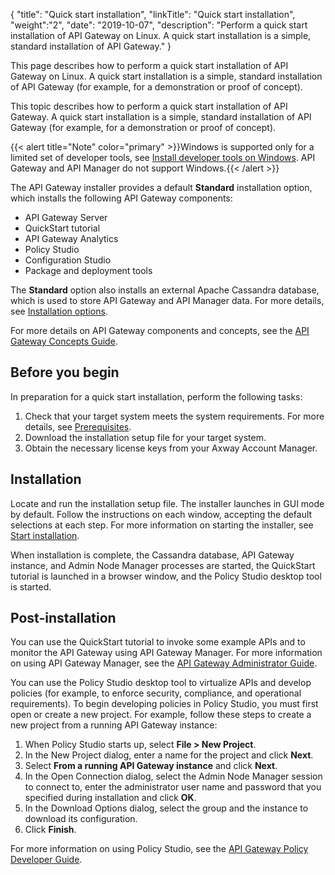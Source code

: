 {
"title": "Quick start installation",
"linkTitle": "Quick start installation",
"weight":"2",
"date": "2019-10-07",
"description": "Perform a quick start installation of API Gateway on Linux. A quick start installation is a simple, standard installation of API Gateway."
}

This page describes how to perform a quick start installation of API Gateway on Linux. A quick start installation is a simple, standard installation of API Gateway (for example, for a demonstration or proof of concept).

This topic describes how to perform a quick start installation of API Gateway. A quick start installation is a simple, standard installation of API Gateway (for example, for a demonstration or proof of concept).

{{< alert title="Note" color="primary" >}}Windows is supported only for a limited set of developer tools, see [Install developer tools on Windows](install_dev_tools). API Gateway and API Manager do not support Windows.{{< /alert >}}

The API Gateway installer provides a default **Standard** installation option, which installs the following API Gateway components:

* API Gateway Server
* QuickStart tutorial
* API Gateway Analytics
* Policy Studio
* Configuration Studio
* Package and deployment tools

The **Standard** option also installs an external Apache Cassandra database, which is used to store API Gateway and API Manager data. For more details, see [Installation options](installation).

For more details on API Gateway components and concepts, see the [API Gateway Concepts Guide](/bundle/APIGateway_77_ConceptsGuide_allOS_en_HTML5).

## Before you begin

In preparation for a quick start installation, perform the following tasks:

1. Check that your target system meets the system requirements. For more details, see [Prerequisites](system_requirements).
2. Download the installation setup file for your target system.
3. Obtain the necessary license keys from your Axway Account Manager.

## Installation

Locate and run the installation setup file. The installer launches in GUI mode by default. Follow the instructions on each window, accepting the default selections at each step. For more information on starting the installer, see [Start installation](installation).

When installation is complete, the Cassandra database, API Gateway instance, and Admin Node Manager processes are started, the QuickStart tutorial is launched in a browser window, and the Policy Studio desktop tool is started.

## Post-installation

You can use the QuickStart tutorial to invoke some example APIs and to monitor the API Gateway using API Gateway Manager. For more information on using API Gateway Manager, see the
[API Gateway Administrator Guide](/bundle/APIGateway_77_AdministratorGuide_allOS_en_HTML5/).

You can use the Policy Studio desktop tool to virtualize APIs and develop policies (for example, to enforce security, compliance, and operational requirements). To begin developing policies in Policy Studio, you must first open or create a new project. For example, follow these steps to create a new project from a running API Gateway instance:

1. When Policy Studio starts up, select **File > New Project**.
2. In the New Project dialog, enter a name for the project and click **Next**.
3. Select **From a running API Gateway instance** and click **Next**.
4. In the Open Connection dialog, select the Admin Node Manager session to connect to, enter the administrator user name and password that you specified during installation and click **OK**.
5. In the Download Options dialog, select the group and the instance to download its configuration.
6. Click **Finish**.

For more information on using Policy Studio, see the [API Gateway Policy Developer Guide](/bundle/APIGateway_77_PolicyDevGuide_allOS_en_HTML5/).
